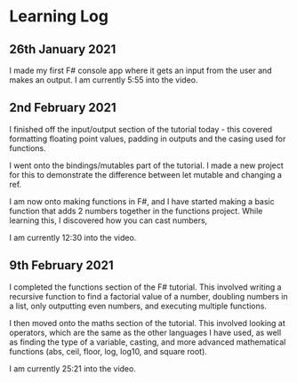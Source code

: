 # Learning Log

## 26th January 2021
I made my first F# console app where it gets an input from the user and makes an output. I am currently 5:55 into the video.  

## 2nd February 2021
I finished off the input/output section of the tutorial today - this covered formatting floating point values, padding in outputs and the casing used for functions.  

I went onto the bindings/mutables part of the tutorial. I made a new project for this to demonstrate the difference between let mutable and changing a ref.  

I am now onto making functions in F#, and I have started making a basic function that adds 2 numbers together in the functions project. While learning this, I discovered how you can cast numbers,  

I am currently 12:30 into the video.  

## 9th February 2021
I completed the functions section of the F# tutorial. This involved writing a recursive function to find a factorial value of a number, doubling numbers in a list, only outputting even numbers, and executing multiple functions.

I then moved onto the maths section of the tutorial. This involved looking at operators, which are the same as the other languages I have used, as well as finding the type of a variable, casting, and more advanced mathematical functions (abs, ceil, floor, log, log10, and square root).

I am currently 25:21 into the video.